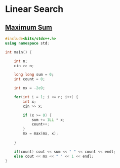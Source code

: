 
# Linear Search

## [Maximum Sum](https://www.hackerearth.com/practice/algorithms/searching/linear-search/practice-problems/algorithm/maximum-sum-4-f8d12458/)

```cpp
#include<bits/stdc++.h>
using namespace std;

int main() {

	int n;
	cin >> n;

	long long sum = 0;
	int count = 0;

	int mx = -2e9;

	for(int i = 1; i <= n; i++) {
		int x;
		cin >> x;

		if (x >= 0) {
			sum += 1LL * x;
			count++;
		} 
		mx = max(mx, x);
		
	}

	if(count) cout << sum << " " << count << endl;
	else cout << mx << " " << 1 << endl;
}
```